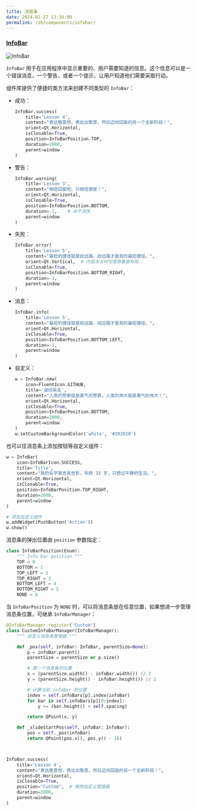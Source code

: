 ```yaml
---
title: 消息条
date: 2024-02-27 13:34:00
permalink: /zh/components/infobar/
---
```


### [InfoBar](https://pyqt-fluent-widgets.readthedocs.io/zh-cn/latest/autoapi/qfluentwidgets/components/widgets/info_bar/index.html)

![InfoBar](/img/components/infobar/InfoBar.png)

`InfoBar` 用于在应用程序中显示重要的、用户需要知道的信息。这个信息可以是一个错误消息，一个警告，或者一个提示，让用户知道他们需要采取行动。

组件库提供了便捷的类方法来创建不同类型的 `InfoBar`：

* 成功：
    ```python
    InfoBar.success(
        title='Lesson 4',
        content="表达敬意吧，表达出敬意，然后迈向回旋的另一个全新阶段！",
        orient=Qt.Horizontal,
        isClosable=True,
        position=InfoBarPosition.TOP,
        duration=2000,
        parent=window
    )
    ```

* 警告：
    ```python
    InfoBar.warning(
        title='Lesson 3',
        content="相信回旋吧，只相信便是！",
        orient=Qt.Horizontal,
        isClosable=True,
        position=InfoBarPosition.BOTTOM,
        duration=-1,    # 永不消失
        parent=window
    )
    ```

* 失败：
    ```python
    InfoBar.error(
        title='Lesson 5',
        content="最短的捷径就是绕远路，绕远路才是我的最短捷径。",
        orient=Qt.Vertical,  # 内容太长时可使用垂直布局
        isClosable=True,
        position=InfoBarPosition.BOTTOM_RIGHT,
        duration=-1,
        parent=window
    )
    ```

* 消息：
    ```python
    InfoBar.info(
        title='Lesson 5',
        content="最短的捷径就是绕远路，绕远路才是我的最短捷径。",
        orient=Qt.Horizontal,
        isClosable=True,
        position=InfoBarPosition.BOTTOM_LEFT,
        duration=-1,
        parent=window
    )
    ```

* 自定义：
    ```python
    w = InfoBar.new(
        icon=FluentIcon.GITHUB,
        title='波纹疾走',
        content="人类的赞歌就是勇气的赞歌，人类的伟大就是勇气的伟大！",
        orient=Qt.Horizontal,
        isClosable=True,
        position=InfoBarPosition.BOTTOM,
        duration=2000,
        parent=window
    )
    w.setCustomBackgroundColor('white', '#202020')
    ```

也可以往消息条上添加按钮等自定义组件：
```python
w = InfoBar(
    icon=InfoBarIcon.SUCCESS,
    title='Title',
    content="我的名字是吉良吉影，年龄 33 岁，只想过平静的生活。",
    orient=Qt.Horizontal,
    isClosable=True,
    position=InfoBarPosition.TOP_RIGHT,
    duration=2000,
    parent=window
)

# 添加自定义组件
w.addWidget(PushButton('Action'))
w.show()
```

消息条的弹出位置由 `position` 参数指定：
```python
class InfoBarPosition(Enum):
    """ Info bar position """
    TOP = 0
    BOTTOM = 1
    TOP_LEFT = 2
    TOP_RIGHT = 3
    BOTTOM_LEFT = 4
    BOTTOM_RIGHT = 5
    NONE = 6
```

当 `InfoBarPosition` 为 `NONE` 时，可以将消息条放在任意位置，如果想进一步管理消息条位置，可继承 `InfoBarManager`：
```python
@InfoBarManager.register('Custom')
class CustomInfoBarManager(InfoBarManager):
    """ 自定义消息条管理器 """

    def _pos(self, infoBar: InfoBar, parentSize=None):
        p = infoBar.parent()
        parentSize = parentSize or p.size()

        # 第一个消息条的位置
        x = (parentSize.width() - infoBar.width()) // 2
        y = (parentSize.height() - infoBar.height()) // 2

        # 计算当前 infoBar 的位置
        index = self.infoBars[p].index(infoBar)
        for bar in self.infoBars[p][0:index]:
            y += (bar.height() + self.spacing)

        return QPoint(x, y)

    def _slideStartPos(self, infoBar: InfoBar):
        pos = self._pos(infoBar)
        return QPoint(pos.x(), pos.y() - 16)



InfoBar.success(
    title='Lesson 4',
    content="表达敬意吧，表达出敬意，然后迈向回旋的另一个全新阶段！",
    orient=Qt.Horizontal,
    isClosable=True,
    position="Custom",  # 使用自定义管理器
    duration=2000,
    parent=window
)
```